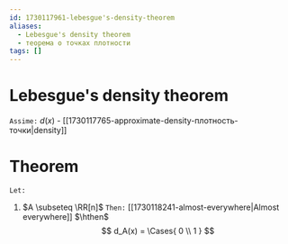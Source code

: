 ```yaml
---
id: 1730117961-lebesgue's-density-theorem
aliases:
  - Lebesgue's density theorem
  - теорема о точках плотности
tags: []
---
```


# Lebesgue's density theorem
`Assime:`
$d(x)$ - [[1730117765-approximate-density-плотность-точки|density]]

# Theorem
`Let:`
1. $A \subseteq \RR[n]$
`Then:`
[[1730118241-almost-everywhere|Almost everywhere]] $\hthen$ $$
d_A(x) = \Cases{
0 \\
1
}
$$

